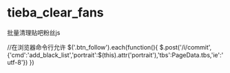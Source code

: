 # tieba_clear_fans
批量清理贴吧粉丝js

//在浏览器命令行允许
$('.btn_follow').each(function(){
  $.post('/i/commit', {'cmd':'add_black_list','portrait':$(this).attr('portrait'),'tbs':PageData.tbs,'ie':'utf-8'})
})
